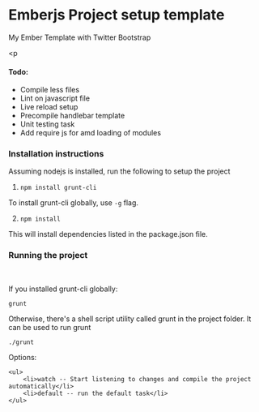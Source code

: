 <h1>Emberjs Project setup template</h1>

My Ember Template with Twitter Bootstrap

<p<h4>Todo:</h4>
    <ul> 
        <li>Compile less files</li>
        <li>Lint on javascript file</li>
        <li>Live reload setup</li>
        <li>Precompile handlebar template</li>
        <li>Unit testing task</li>
        <li>Add require js for amd loading of modules</li>
    </ul>
</p>

<p>
<h3>Installation instructions</h3>

Assuming nodejs is installed, run the following to setup the project <br />

1. <code>npm install grunt-cli</code> <br />

To install grunt-cli globally, use <code>-g</code> flag. <br />

2. <code>npm install</code> <br />

This will install dependencies listed in the package.json file. <br />

</p>

<p>
<h3>Running the project</h3> <br />

If you installed grunt-cli globally: <br />

<code>grunt</code> <br />

Otherwise, there's a shell script utility called grunt in the project folder. It can be used to run grunt <br />

<code>./grunt</code> <br />

Options:  <br />

    <ul>
        <li>watch -- Start listening to changes and compile the project automatically</li>
        <li>default -- run the default task</li>
    </ul>
</p>